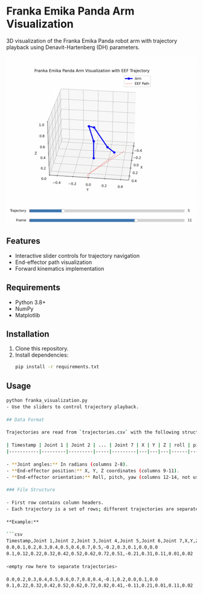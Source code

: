 # Franka Emika Panda Arm Visualization

3D visualization of the Franka Emika Panda robot arm with trajectory playback using Denavit-Hartenberg (DH) parameters.

![Franka Visualization Example](./images/example_image.png)

## Features

- Interactive slider controls for trajectory navigation
- End-effector path visualization
- Forward kinematics implementation

## Requirements

- Python 3.8+
- NumPy
- Matplotlib

## Installation

1. Clone this repository.
2. Install dependencies:
    ```bash
    pip install -r requirements.txt
    ```

## Usage

```bash
python franka_visualization.py
- Use the sliders to control trajectory playback.

## Data Format

Trajectories are read from `trajectories.csv` with the following structure:

| Timestamp | Joint 1 | Joint 2 | ... | Joint 7 | X | Y | Z | roll | pitch | yaw |
|-----------|---------|---------|-----|---------|---|---|---|------|-------|-----|

- **Joint angles:** In radians (columns 2-8).
- **End-effector position:** X, Y, Z coordinates (columns 9-11).
- **End-effector orientation:** Roll, pitch, yaw (columns 12-14, not used in simulation).

### File Structure

- First row contains column headers.
- Each trajectory is a set of rows; different trajectories are separated by empty rows.

**Example:**

```csv
Timestamp,Joint 1,Joint 2,Joint 3,Joint 4,Joint 5,Joint 6,Joint 7,X,Y,Z,roll,pitch,yaw
0.0,0.1,0.2,0.3,0.4,0.5,0.6,0.7,0.5,-0.2,0.3,0.1,0.0,0.0
0.1,0.12,0.22,0.32,0.42,0.52,0.62,0.72,0.51,-0.21,0.31,0.11,0.01,0.02

<empty row here to separate trajectories>

0.0,0.2,0.3,0.4,0.5,0.6,0.7,0.8,0.4,-0.1,0.2,0.0,0.1,0.0
0.1,0.22,0.32,0.42,0.52,0.62,0.72,0.82,0.41,-0.11,0.21,0.01,0.11,0.02

